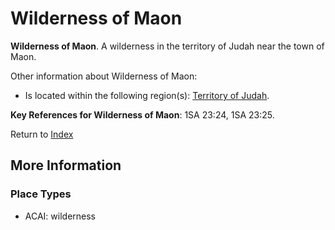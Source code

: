 # Wilderness of Maon
**Wilderness of Maon**. 
A wilderness in the territory of Judah near the town of Maon. 




Other information about Wilderness of Maon:


* Is located within the following region(s): 
[Territory of Judah](TerritoryOfJudah.md). 




**Key References for Wilderness of Maon**: 
1SA 23:24, 1SA 23:25. 






Return to [Index](00-Index.md)

## More Information

### Place Types

* ACAI: wilderness




